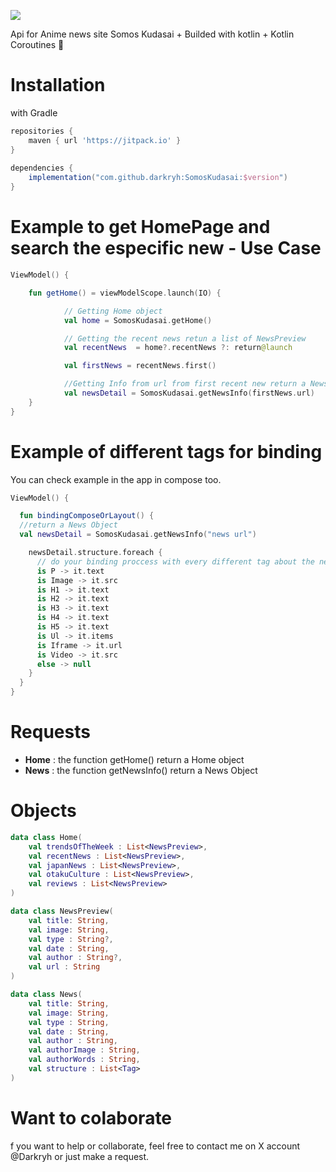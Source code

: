 [![](https://jitpack.io/v/darkryh/SomosKudasai.svg)](https://jitpack.io/#darkryh/SomosKudasai)

Api for Anime news site Somos Kudasai + Builded with kotlin + Kotlin Coroutines :balloon:

# Installation
with Gradle
```groovy  
repositories {   
	maven { url 'https://jitpack.io' }  
}  
  
dependencies {  
	implementation("com.github.darkryh:SomosKudasai:$version")
}  
```  
# Example to get HomePage and search the especific new - Use Case
```kotlin
ViewModel() {

	fun getHome() = viewModelScope.launch(IO) {

            // Getting Home object
            val home = SomosKudasai.getHome()

            // Getting the recent news retun a list of NewsPreview
            val recentNews  = home?.recentNews ?: return@launch

            val firstNews = recentNews.first()

            //Getting Info from url from first recent new return a News Object
            val newsDetail = SomosKudasai.getNewsInfo(firstNews.url)
	}
}
```
# Example of different tags for binding
You can check example in the app in compose too.
```kotlin
ViewModel() {

  fun bindingComposeOrLayout() {
  //return a News Object
  val newsDetail = SomosKudasai.getNewsInfo("news url")

    newsDetail.structure.foreach {
      // do your binding proccess with every different tag about the new
      is P -> it.text
      is Image -> it.src
      is H1 -> it.text
      is H2 -> it.text
      is H3 -> it.text
      is H4 -> it.text
      is H5 -> it.text
      is Ul -> it.items
      is Iframe -> it.url
      is Video -> it.src
      else -> null
    }
  }
}
```

# Requests
- **Home** : the function getHome() return a Home object
- **News** : the function getNewsInfo() return a News Object

# Objects
```kotlin
data class Home(
    val trendsOfTheWeek : List<NewsPreview>,
    val recentNews : List<NewsPreview>,
    val japanNews : List<NewsPreview>,
    val otakuCulture : List<NewsPreview>,
    val reviews : List<NewsPreview>
)
```
```kotlin
data class NewsPreview(
    val title: String,
    val image: String,
    val type : String?,
    val date : String,
    val author : String?,
    val url : String
)
```
```kotlin
data class News(
    val title: String,
    val image: String,
    val type : String,
    val date : String,
    val author : String,
    val authorImage : String,
    val authorWords : String,
    val structure : List<Tag>
)
```
# Want to colaborate
f you want to help or collaborate, feel free to contact me on X account @Darkryh or just make a request.
